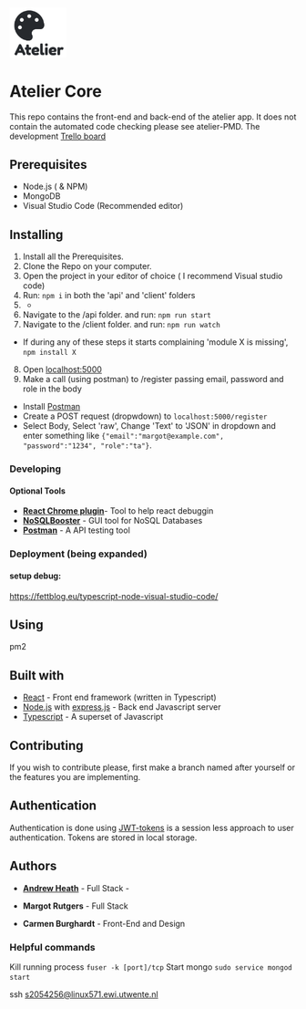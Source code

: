 
<div >
  <img src="./logo.png" width="100" >
</div>

# Atelier Core

This repo contains the front-end and back-end of the atelier app. 
It does not contain the automated code checking please see atelier-PMD.
The development [Trello board](https://trello.com/b/UBKdT7aZ/atelier-prototype)
## Prerequisites
* Node.js ( & NPM)
* MongoDB
* Visual Studio Code (Recommended editor)

## Installing

1. Install all the Prerequisites.
2. Clone the Repo on your computer.
3. Open the project in your editor of choice ( I recommend Visual studio code) 
4. Run: `npm i` in both the 'api' and 'client' folders
5. -
6. Navigate to the /api folder. and run:
`npm run start`
7. Navigate to the /client folder. and run:
`npm run watch`
- If during any of these steps it starts complaining 'module X is missing', `npm install X`
8. Open [localhost:5000](localhost:5000)
9. Make a call  (using postman) to /register passing email, password and role in the body
- Install [Postman](https://www.getpostman.com/)
- Create a POST request (dropwdown) to `localhost:5000/register`
- Select Body, Select 'raw', Change 'Text' to 'JSON' in dropdown and enter something like `{"email":"margot@example.com", "password":"1234", "role":"ta"}`.

### Developing
#### Optional Tools
* **[React Chrome plugin](https://chrome.google.com/webstore/detail/react-developer-tools/fmkadmapgofadopljbjfkapdkoienihi?hl=en)**- Tool to help react debuggin
* **[NoSQLBooster](https://nosqlbooster.com/)** - GUI tool for NoSQL Databases
* **[Postman](https://www.getpostman.com/)** - A API testing tool

### Deployment (being expanded)
#### setup debug: 
https://fettblog.eu/typescript-node-visual-studio-code/

## Using
pm2
## Built with 

* [React](https://reactjs.org/) - Front end framework (written in Typescript)
* [Node.js](https://nodejs.org/en/)  with [express.js](https://expressjs.com/) - Back end Javascript server
* [Typescript](https://www.typescriptlang.org/) - A superset of Javascript

## Contributing
If you wish to contribute please, first make a branch named after yourself or the features you are implementing.

## Authentication 
Authentication is done using [JWT-tokens](https://jwt.io/) is a session less approach to user authentication.
Tokens are stored in local storage.


## Authors

* **[Andrew Heath](mailto:a.j.heath@student.utwente.nl)** - Full Stack - 

* **Margot Rutgers** - Full Stack

* **Carmen Burghardt** - Front-End and Design



### Helpful commands

Kill running process
`fuser -k [port]/tcp` 
Start mongo
`sudo service mongod start`

ssh s2054256@linux571.ewi.utwente.nl
